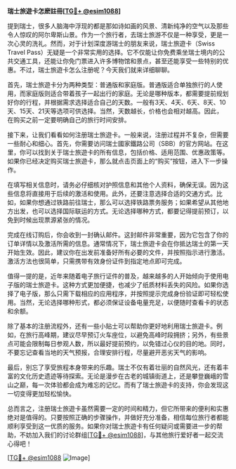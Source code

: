 **瑞士旅遊卡怎麽註冊[[TG💪+ @esim1088](https://t.me/s/esim1088)]**

提到瑞士，很多人脑海中浮现的都是那如诗如画的风景、清新纯净的空气以及那些令人惊叹的阿尔卑斯山景。作为一个旅行者，去瑞士旅游不仅是一种享受，更是一次心灵的洗礼。然而，对于计划深度游瑞士的朋友来说，瑞士旅遊卡（Swiss Travel Pass）无疑是一个非常实用的选择。它不仅能让你免费乘坐瑞士境内的公共交通工具，还能让你免门票进入许多博物馆和景点，甚至还能享受一些特别的优惠。不过，瑞士旅遊卡怎么注册呢？今天我们就来详细聊聊。

首先，瑞士旅遊卡分为两种类型：普通版和家庭版。普通版适合单独旅行的人使用，而家庭版则适合带着孩子一起出行的家庭。无论是哪种版本，都需要提前规划好你的行程，并根据需求选择适合自己的天数。一般有3天、4天、6天、8天、10天、15天、21天等选项可供选择。当然，天数越长，价格也会相对越高。因此，在购买之前一定要明确自己的旅行时间安排。

接下来，让我们看看如何注册瑞士旅遊卡。一般来说，注册过程并不复杂，但需要一些耐心和细心。首先，你需要访问瑞士國家鐵路公司（SBB）的官方网站。在这里，你可以找到关于瑞士旅遊卡的所有信息，包括价格、适用范围、优惠政策等。如果你已经决定购买瑞士旅遊卡，那么就点击页面上的“购买”按钮，进入下一步操作。

在填写相关信息时，请务必仔细核对护照信息和其他个人资料，确保无误。因为这些信息将直接用于后续的激活和使用。此外，还要注意选择合适的交通方式。比如，如果你想通过铁路前往瑞士，那么可以选择铁路票务服务；如果希望从其他地方出发，也可以选择国际联运的方式。无论选择哪种方式，都要记得提前预订，以免到时候出现票源紧张的情况。

完成在线订购后，你会收到一封确认邮件。这封邮件非常重要，因为它包含了你的订单详情以及激活所需的信息。通常情况下，瑞士旅遊卡会在你抵达瑞士的第一天开始生效。因此，建议你在出发前准备好所有必要的文件，并按照指示进行激活。激活方法也很简单，只需携带有效身份证件到指定地点即可完成。

值得一提的是，近年来随着电子旅行证件的普及，越来越多的人开始倾向于使用电子版的瑞士旅遊卡。这种方式更加便捷，也减少了纸质材料丢失的风险。如果你选择了电子版，那么只需下载相应的应用程序，并按照提示完成身份验证即可轻松使用。当然，无论选择哪种形式，都必须保证设备电量充足，以便随时查看卡的状态和余额。

除了基本的注册流程外，还有一些小贴士可以帮助你更好地利用瑞士旅遊卡。例如，在旅行高峰期，建议尽早预订火车座位，以避免高峰时段拥挤；另外，有些景点可能会限制每日参观人数，所以最好提前预约，以免错过心仪的目的地。同时，不要忘记查看当地的天气预报，合理安排行程，尽量避开恶劣天气的影响。

最后，别忘了享受旅程本身带来的乐趣。瑞士不仅有着壮丽的自然风光，还有着丰富的文化历史遗迹等待探索。无论是漫步在古老的城镇街道上，还是攀登巍峨的雪山之巅，每一次体验都会成为难忘的记忆。而有了瑞士旅遊卡的支持，你会发现这一切变得更加轻松愉快。

总而言之，注册瑞士旅遊卡虽然需要一定的时间和精力，但它所带来的便利和实惠绝对是值得的。只要按照正确的步骤操作，并做好充分准备，相信每位旅行者都能顺利享受到这一优质的服务。如果你对瑞士旅遊卡有任何疑问或需要进一步的帮助，不妨加入我们的讨论群组[[TG💪+ @esim1088](https://t.me/s/esim1088)]，与其他旅行爱好者一起交流心得吧！

[[TG💪+ @esim1088](https://t.me/s/esim1088) ![Image](https://i.postimg.cc/4NQfJmqS/Snipaste-2025-05-13-00-14-12.png)]